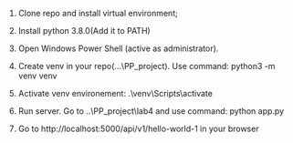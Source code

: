 1) Clone repo and install virtual environment;

2) Install python 3.8.0(Add it to PATH)

3) Open Windows Power Shell (active as administrator).

4) Create venv in your repo(...\PP_project). Use command: python3 -m venv venv

5) Activate venv environement: .\venv\Scripts\activate 

6) Run server. Go to ..\PP_project\lab4 and use command: python app.py

7) Go to http://localhost:5000/api/v1/hello-world-1 in your browser
